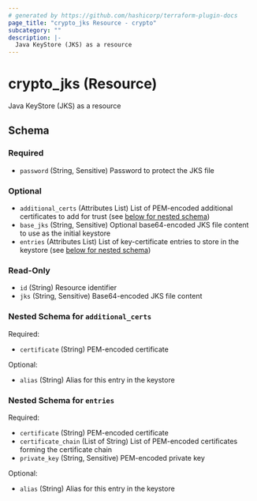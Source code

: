 ```yaml
---
# generated by https://github.com/hashicorp/terraform-plugin-docs
page_title: "crypto_jks Resource - crypto"
subcategory: ""
description: |-
  Java KeyStore (JKS) as a resource
---
```


# crypto_jks (Resource)

Java KeyStore (JKS) as a resource



<!-- schema generated by tfplugindocs -->
## Schema

### Required

- `password` (String, Sensitive) Password to protect the JKS file

### Optional

- `additional_certs` (Attributes List) List of PEM-encoded additional certificates to add for trust (see [below for nested schema](#nestedatt--additional_certs))
- `base_jks` (String, Sensitive) Optional base64-encoded JKS file content to use as the initial keystore
- `entries` (Attributes List) List of key-certificate entries to store in the keystore (see [below for nested schema](#nestedatt--entries))

### Read-Only

- `id` (String) Resource identifier
- `jks` (String, Sensitive) Base64-encoded JKS file content

<a id="nestedatt--additional_certs"></a>
### Nested Schema for `additional_certs`

Required:

- `certificate` (String) PEM-encoded certificate

Optional:

- `alias` (String) Alias for this entry in the keystore


<a id="nestedatt--entries"></a>
### Nested Schema for `entries`

Required:

- `certificate` (String) PEM-encoded certificate
- `certificate_chain` (List of String) List of PEM-encoded certificates forming the certificate chain
- `private_key` (String, Sensitive) PEM-encoded private key

Optional:

- `alias` (String) Alias for this entry in the keystore
